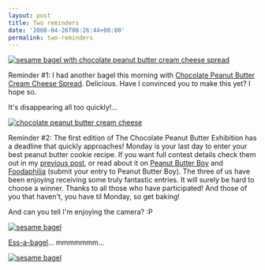 ```yaml
---
layout: post
title: Two reminders
date: '2008-04-26T08:26:44+00:00'
permalink: two-reminders
---
```

<a href="http://flickr.com/photos/kstar810/2443004956/"><img src="http://farm4.static.flickr.com/3185/2443004956_392fc4224c.jpg?v=0" alt="sesame bagel with chocolate peanut butter cream cheese spread" /></a>

Reminder #1: I had another bagel this morning with <a href="http://www.cpbgallery.com/2008/04/24/chocolate-peanut-butter-cream-cheese-spread/">Chocolate Peanut Butter Cream Cheese Spread</a>. Delicious. Have I convinced you to make this yet? I hope so.

It's disappearing all too quickly!...

<a href="http://flickr.com/photos/kstar810/2442176333/"><img src="http://farm3.static.flickr.com/2193/2442176333_373cea4c24.jpg?v=0" alt="chocolate peanut butter cream cheese" /></a>

Reminder #2: The first edition of The Chocolate Peanut Butter Exhibition has a deadline that quickly approaches! Monday is your last day to enter your best peanut butter cookie recipe. If you want full contest details check them out in my <a href="http://www.cpbgallery.com/2008/04/15/the-great-peanut-butter-exhibition/">previous post</a>, or read about it on <a href="http://www.peanutbutterboy.com/2008/04/great-peanut-butter-exhibition-1.html">Peanut Butter Boy</a> and <a href="http://www.foodaphilia.com/2008/04/peanut-butter-exhibition.html">Foodaphilia</a> (submit your entry to Peanut Butter Boy). The three of us have been enjoying receiving some truly fantastic entries. It will surely be hard to choose a winner. Thanks to all those who have participated! And those of you that haven't, you have til Monday, so get baking!

And can you tell I'm enjoying the camera? :P

<a href="http://flickr.com/photos/kstar810/2442175329/"><img src="http://farm3.static.flickr.com/2197/2442175329_acc829c11b.jpg?v=0" alt="sesame bagel" /></a>

<a href="http://www.ess-a-bagel.com/">Ess-a-bagel</a>... mmmmmmm...

<a href="http://flickr.com/photos/kstar810/2443003906/in/photostream/"><img src="http://farm3.static.flickr.com/2275/2443003906_770e0e0143.jpg?v=0" alt="sesame bagel" /></a>
